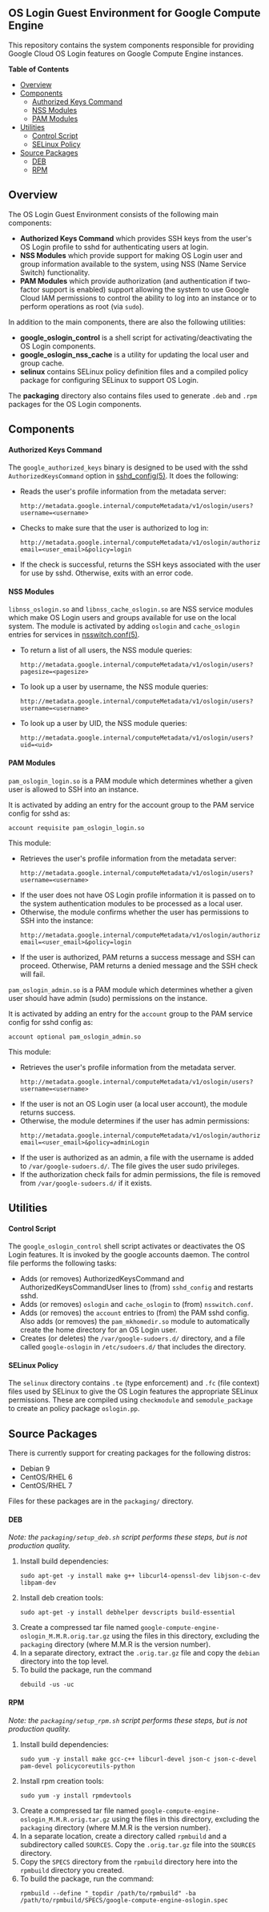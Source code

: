 ## OS Login Guest Environment for Google Compute Engine

This repository contains the system components responsible for providing Google
Cloud OS Login features on Google Compute Engine instances.

**Table of Contents**

* [Overview](#overview)
* [Components](#components)
    * [Authorized Keys Command](#authorized-keys-command)
    * [NSS Modules](#nss-modules)
    * [PAM Modules](#pam-modules)
* [Utilities](#Utilities)
    * [Control Script](#control-script)
    * [SELinux Policy](#selinux-policy)
* [Source Packages](#source-packages)
    * [DEB](#deb)
    * [RPM](#rpm)

## Overview

The OS Login Guest Environment consists of the following main components:

*   **Authorized Keys Command** which provides SSH keys from the user's OS Login
    profile to sshd for authenticating users at login.
*   **NSS Modules** which provide support for making OS Login user and group
    information available to the system, using NSS (Name Service Switch)
    functionality.
*   **PAM Modules** which provide authorization (and authentication if
    two-factor support is enabled) support allowing the system to use Google
    Cloud IAM permissions to control the ability to log into an instance or to
    perform operations as root (via `sudo`).

In addition to the main components, there are also the following utilities:

*   **google_oslogin_control** is a shell script for activating/deactivating the
    OS Login components.
*   **google_oslogin_nss_cache** is a utility for updating the local user and
    group cache.
*   **selinux** contains SELinux policy definition files and a compiled policy
    package for configuring SELinux to support OS Login.

The **packaging** directory also contains files used to generate `.deb` and
`.rpm` packages for the OS Login components.

## Components

#### Authorized Keys Command

The `google_authorized_keys` binary is designed to be used with the sshd
`AuthorizedKeysCommand` option in [sshd_config(5)](https://linux.die.net/man/5/sshd_config).
It does the following:

*   Reads the user's profile information from the metadata server:
    ```
    http://metadata.google.internal/computeMetadata/v1/oslogin/users?username=<username>
    ```
*   Checks to make sure that the user is authorized to log in:
    ```
    http://metadata.google.internal/computeMetadata/v1/oslogin/authorize?email=<user_email>&policy=login
    ```
*   If the check is successful, returns the SSH keys associated with the user
    for use by sshd. Otherwise, exits with an error code.

#### NSS Modules

`libnss_oslogin.so` and `libnss_cache_oslogin.so` are NSS service modules which
make OS Login users and groups available for use on the local system. The module
is activated by adding `oslogin` and `cache_oslogin` entries for services in
[nsswitch.conf(5)](https://linux.die.net/man/5/nsswitch.conf).

*   To return a list of all users, the NSS module queries:
    ```
    http://metadata.google.internal/computeMetadata/v1/oslogin/users?pagesize=<pagesize>
    ```
*   To look up a user by username, the NSS module queries:
    ```
    http://metadata.google.internal/computeMetadata/v1/oslogin/users?username=<username>
    ```
*   To look up a user by UID, the NSS module queries:
    ```
    http://metadata.google.internal/computeMetadata/v1/oslogin/users?uid=<uid>
    ```

#### PAM Modules

`pam_oslogin_login.so` is a PAM module which determines whether a given user is
allowed to SSH into an instance.

It is activated by adding an entry for the account group to the PAM service
config for sshd as:
   ```
   account requisite pam_oslogin_login.so
   ```

This module:

*   Retrieves the user's profile information from the metadata server:
    ```
    http://metadata.google.internal/computeMetadata/v1/oslogin/users?username=<username>
    ```
*   If the user does not have OS Login profile information it is passed on to
    the system authentication modules to be processed as a local user.
*   Otherwise, the module confirms whether the user has permissions to SSH into
    the instance:
    ```
    http://metadata.google.internal/computeMetadata/v1/oslogin/authorize?email=<user_email>&policy=login
    ```
*   If the user is authorized, PAM returns a success message and SSH can
    proceed. Otherwise, PAM returns a denied message and the SSH check will
    fail.

`pam_oslogin_admin.so` is a PAM module which determines whether a given user
should have admin (sudo) permissions on the instance.

It is activated by adding an entry for the `account` group to the PAM service
config for sshd config as:
   ```
   account optional pam_oslogin_admin.so
   ```

This module:

*   Retrieves the user's profile information from the metadata server.
    ```
    http://metadata.google.internal/computeMetadata/v1/oslogin/users?username=<username>
    ```
*   If the user is not an OS Login user (a local user account), the module
    returns success.
*   Otherwise, the module determines if the user has admin permissions:
    ```
    http://metadata.google.internal/computeMetadata/v1/oslogin/authorize?email=<user_email>&policy=adminLogin
    ```
*   If the user is authorized as an admin, a file with the username is added to
    `/var/google-sudoers.d/`. The file gives the user sudo privileges.
*   If the authorization check fails for admin permissions, the file is removed
    from `/var/google-sudoers.d/` if it exists.

## Utilities

#### Control Script

The `google_oslogin_control` shell script activates or deactivates the OS Login
features. It is invoked by the google accounts daemon. The control file performs
the following tasks:

*   Adds (or removes) AuthorizedKeysCommand and AuthorizedKeysCommandUser lines
    to (from) `sshd_config` and restarts sshd.
*   Adds (or removes) `oslogin` and `cache_oslogin` to (from) `nsswitch.conf`.
*   Adds (or removes) the `account` entries to (from) the PAM sshd config. Also
    adds (or removes) the `pam_mkhomedir.so` module to automatically create the
    home directory for an OS Login user.
*   Creates (or deletes) the `/var/google-sudoers.d/` directory, and a file
    called `google-oslogin` in `/etc/sudoers.d/` that includes the directory.

#### SELinux Policy

The `selinux` directory contains `.te` (type enforcement) and `.fc` (file
context) files used by SELinux to give the OS Login features the appropriate
SELinux permissions. These are compiled using `checkmodule` and
`semodule_package` to create an policy package `oslogin.pp`.

## Source Packages

There is currently support for creating packages for the following distros:

*   Debian 9
*   CentOS/RHEL 6
*   CentOS/RHEL 7

Files for these packages are in the `packaging/` directory.

#### DEB

_Note: the `packaging/setup_deb.sh` script performs these steps, but is not
production quality._

1.  Install build dependencies:
    ```
    sudo apt-get -y install make g++ libcurl4-openssl-dev libjson-c-dev libpam-dev
    ```
1.  Install deb creation tools:
    ```
    sudo apt-get -y install debhelper devscripts build-essential
    ```
1.  Create a compressed tar file named
    `google-compute-engine-oslogin_M.M.R.orig.tar.gz` using the files in this
    directory, excluding the `packaging` directory (where M.M.R is the version
    number).
1.  In a separate directory, extract the `.orig.tar.gz` file and copy the
    `debian` directory into the top level.
1.  To build the package, run the command
    ```
    debuild -us -uc
    ```

#### RPM

_Note: the `packaging/setup_rpm.sh` script performs these steps, but is not
production quality._

1.  Install build dependencies:
    ```
    sudo yum -y install make gcc-c++ libcurl-devel json-c json-c-devel pam-devel policycoreutils-python
    ```
1.  Install rpm creation tools:
    ```
    sudo yum -y install rpmdevtools
    ```
1.  Create a compressed tar file named
    `google-compute-engine-oslogin_M.M.R.orig.tar.gz` using the files in this
    directory, excluding the `packaging` directory (where M.M.R is the version
    number).
1.  In a separate location, create a directory called `rpmbuild` and a
    subdirectory called `SOURCES`. Copy the `.orig.tar.gz` file into the
    `SOURCES` directory.
1.  Copy the `SPECS` directory from the `rpmbuild` directory here into the
    `rpmbuild` directory you created.
1.  To build the package, run the command:
    ```
    rpmbuild --define "_topdir /path/to/rpmbuild" -ba /path/to/rpmbuild/SPECS/google-compute-engine-oslogin.spec
    ```

